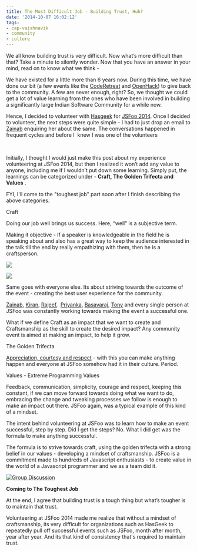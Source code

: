 ```yaml
---
title: The Most Difficult Job - Building Trust, Huh?
date: '2014-10-07 16:02:12'
tags:
- cap-vaishnavik
- community
- culture
---
```


We all know building trust is very difficult. Now what’s more difficult than that? Take a minute to silently wonder. Now that you have an answer in your mind, read on to know what we think -

We have existed for a little more than 6 years now. During this time, we have done our bit (a few events like the 
[CodeRetreat](http://www.multunus.com/ajde_events/coderetreat-at-multunus-july-12-2014/) and 
[OpenHack](http://www.multunus.com/ajde_events/open-hack-multunus-may-2014/)) to give back to the community. A few are never enough, right? So, we thought we could get a lot of value learning from the ones who have been involved in building a significantly large Indian Software Community for a while now.

Hence, I decided to volunteer with 
[Hasgeek](https://hasgeek.com/) for 
[JSFoo 2014](https://jsfoo.in/). Once I decided to volunteer, the next steps were quite simple - I had to just drop an email to 
[Zainab](https://twitter.com/zainabbawa) enquiring her about the same. The conversations happened in frequent cycles and before I  knew I was one of the volunteers![![](http://www.multunus.com/wp-content/uploads/2014/10/logo-300x292.png)](http://www.multunus.com/wp-content/uploads/2014/10/logo.png)

 

Initially, I thought I would just make this post about my experience volunteering at JSFoo 2014, but then I realized it won’t add any value to anyone, including me if I wouldn’t put down some learning. Simply put, the learnings can be categorized under - 
**Craft, The Golden Trifecta and Values**
.


FYI, I'll come to the "toughest job" part soon after I finish describing the above categories.


Craft

Doing our job well brings us success. Here, “well” is a subjective term.


Making it objective - If a speaker is knowledgeable in the field he is speaking about and also has a great way to keep the audience interested in the talk till the end by really empathizing with them, then he is a craftsperson.


[![](http://www.multunus.com/wp-content/uploads/2014/10/1-Speaker-2-300x199.jpg)](http://www.multunus.com/wp-content/uploads/2014/10/1-Speaker-2.jpg)


[![](http://www.multunus.com/wp-content/uploads/2014/10/2-Speaker-300x199.jpg)](http://www.multunus.com/wp-content/uploads/2014/10/2-Speaker.jpg)

Same goes with everyone else. Its about striving towards the outcome of the event - creating the best user experience for the community.


[Zainab](https://twitter.com/zainabbawa), 
[Kiran](https://twitter.com/jackerhack), 
[Rajeef](https://twitter.com/rajeefmk), 
[Priyanka](https://twitter.com/priynag), 
[Basavaraj](https://twitter.com/Basavaraj_BB), 
[Tony](https://twitter.com/tonysimon90) and every single person at JSFoo was constantly working towards making the event a successful one.


What if we define Craft as an impact that we want to create and Craftsmanship as the skill to create the desired impact? Any community event is aimed at making an impact, to help it grow.


The Golden Trifecta


[Appreciation, courtesy and respect](http://book.personalmba.com/golden-trifecta/) - with this you can make anything happen and everyone at JSFoo somehow had it in their culture. Period.


Values - Extreme Programming Values

Feedback, communication, simplicity, courage and respect, keeping this constant, if we can move forward towards doing what we want to do, embracing the change and tweaking processes we follow is enough to make an impact out there. JSFoo again, was a typical example of this kind of a mindset.

The intent behind volunteering at JSFoo was to learn how to make an event successful, step by step. Did I get the steps? No. What I did get was the formula to make anything successful.

The formula is to strive towards craft, using the golden trifecta with a strong belief in our values - developing a mindset of craftsmanship. JSFoo is a commitment made to hundreds of Javascript enthusiasts - to create value in the world of a Javascript programmer and we as a team did it.


[![Group Discussion](http://www.multunus.com/wp-content/uploads/2014/09/2-Group-Discussion-300x199.jpg)](http://www.multunus.com/wp-content/uploads/2014/09/2-Group-Discussion.jpg)


**Coming to The Toughest Job**


At the end, I agree that building trust is a tough thing but what’s tougher is to 
maintain that trust.

Volunteering at JSFoo 2014 made me realize that without a mindset of craftsmanship, its very difficult for organizations such as HasGeek to repeatedly pull off successful events such as JSFoo, month after month, year after year. And its that kind of consistency that's required to maintain trust.
